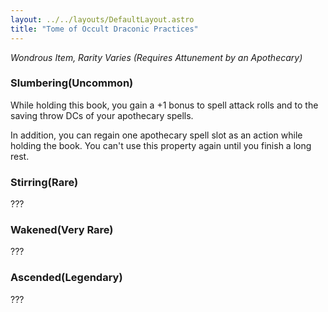 ```yaml
---
layout: ../../layouts/DefaultLayout.astro
title: "Tome of Occult Draconic Practices"
---
```

_Wondrous Item, Rarity Varies (Requires Attunement by an Apothecary)_
### Slumbering(Uncommon)
While holding this book, you gain a +1 bonus to spell attack rolls and to the saving throw DCs of your apothecary spells.

In addition, you can regain one apothecary spell slot as an action while holding the book. You can't use this property again until you finish a long rest.

### Stirring(Rare)
???
### Wakened(Very Rare)
???
### Ascended(Legendary)
???